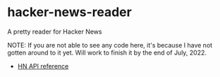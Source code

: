 # hacker-news-reader

A pretty reader for Hacker News

NOTE: If you are not able to see any code here, it's because I have not gotten around to it yet. Will work to finish it by the end of July, 2022.

- [HN API reference](https://github.com/HackerNews/API)
